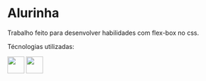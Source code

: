 # Alurinha

Trabalho feito para desenvolver habilidades com flex-box no css.

<div>
  <p>Técnologias utilizadas:</p>
  <img src="https://cdn.jsdelivr.net/gh/devicons/devicon/icons/html5/html5-original.svg" width="38" height="38"/>
  <img src="https://cdn.jsdelivr.net/gh/devicons/devicon/icons/css3/css3-original.svg" width="38" height="38"/>
</div>